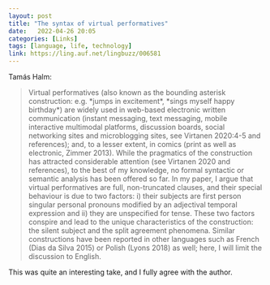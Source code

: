 ```yaml
---
layout: post
title: "The syntax of virtual performatives"
date:   2022-04-26 20:05
categories: [Links]
tags: [language, life, technology]
link: https://ling.auf.net/lingbuzz/006581
---
```


Tamás Halm:

>Virtual performatives (also known as the bounding asterisk construction: e.g. &ast;jumps in excitement&ast;, &ast;sings myself happy birthday&ast;) are widely used in web-based electronic written communication (instant messaging, text messaging, mobile interactive multimodal platforms, discussion boards, social networking sites and microblogging sites, see Virtanen 2020:4-5 and references); and, to a lesser extent, in comics (print as well as electronic, Zimmer 2013). While the pragmatics of the construction has attracted considerable attention (see Virtanen 2020 and references), to the best of my knowledge, no formal syntactic or semantic analysis has been offered so far. In my paper, I argue that virtual performatives are full, non-truncated clauses, and their special behaviour is due to two factors: i) their subjects are first person singular personal pronouns modified by an adjectival temporal expression and ii) they are unspecified for tense. These two factors conspire and lead to the unique characteristics of the construction: the silent subject and the split agreement phenomena. Similar constructions have been reported in other languages such as French (Dias da Silva 2015) or Polish (Lyons 2018) as well; here, I will limit the discussion to English.

This was quite an interesting take, and I fully agree with the author.
